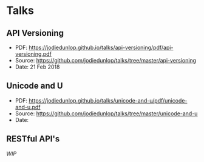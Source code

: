 # Talks

## API Versioning

- PDF: https://jodiedunlop.github.io/talks/api-versioning/pdf/api-versioning.pdf
- Source: https://github.com/jodiedunlop/talks/tree/master/api-versioning
- Date: 21 Feb 2018

## Unicode and U

- PDF: https://jodiedunlop.github.io/talks/unicode-and-u/pdf/unicode-and-u.pdf
- Source: https://github.com/jodiedunlop/talks/tree/master/unicode-and-u
- Date: 

## RESTful API's

_WIP_

